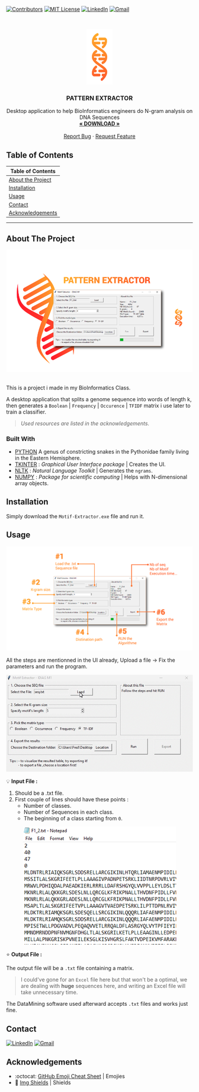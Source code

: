 <!-- PROJECT SHIELDS -->

[![Contributors][contributors-shield]](https://github.com/10Fred10/pasSecure/graphs/contributors)
[![MIT License][license-shield]][license-url]
[![LinkedIn][linkedin-shield]][linkedin-url]
[![Gmail][gmail-shield]][gmail-url]

<!-- PROJECT LOGO -->
<br />
<p align="center">
  <a href="https://github.com/10Fred10/patternExtractor">
    <img src="https://raw.githubusercontent.com/10Fred10/patternExtractor/master/readme-assets/Motif-Extractor-logo.png" alt="Logo" width="70" height="150">
  </a>

  <h3 align="center">PATTERN EXTRACTOR</h3>

  <p align="center">
    Desktop application to help BioInformatics engineers do N-gram analysis on DNA Sequences
    <br />
    <a href="https://github.com/10Fred10/patternExtractor/raw/master/Motif-Extractor.exe" target="_blank"><strong>« DOWNLOAD »</strong></a>
    <br />
    <br />
    <a href="https://github.com/10Fred10/patternExtractor/issues" target="_blank">Report Bug</a>
    ·
    <a href="https://github.com/10Fred10/patternExtractor/pulls" target="_blank">Request Feature</a>
  </p>
</p>

<!-- TABLE OF CONTENTS -->

## Table of Contents

Table of Contents | 
------------ |
[About the Project](#about-the-project) |
[Installation](#installation) |
[Usage](#usage) |
[Contact](#contact) |
[Acknowledgements](#acknowledgements) | 
***

<!-- ABOUT THE PROJECT -->

## About The Project

<p align="center">
  <img  src="https://raw.githubusercontent.com/10Fred10/patternExtractor/master/readme-assets/Motif-Extractor.png">
</p>
<br>
This is a project i made in my BioInformatics Class.

A desktop application that splits a genome sequence into words of length k, then generates a `Boolean` | `Frequency` | `Occurence` | `TFIDF` matrix i use later to train a classifier. 

> _Used resources are listed in the acknowledgements._

### Built With

- [PYTHON](https://en.wikipedia.org/wiki/Python_(genus)) A genus of constricting snakes in the Pythonidae family living in the Eastern Hemisphere.
- [TKINTER](https://wiki.python.org/moin/TkInter) : _Graphical User Interface package_ | Creates the UI.
- [NLTK](https://www.nltk.org/) : _Natural Language Toolkit_ | Generates the `ngrams`.
- [NUMPY](http://www.numpy.org/) : _Package for scientific computing_ | Helps with N-dimensional array objects.


<!-- GETTING STARTED -->

## Installation

Simply download the `Motif-Extractor.exe` file and run it.

<!-- USAGE EXAMPLES -->

## Usage


<p align="center">
  <img  src="https://raw.githubusercontent.com/10Fred10/patternExtractor/master/readme-assets/Motif-Extractor-explained.png">
</p>

All the steps are mentionned in the UI already, Upload a file -> Fix the parameters and run the program.

<p align = "center">
  <img  src="https://raw.githubusercontent.com/10Fred10/patternExtractor/master/readme-assets/pattern-gif.gif">
</p>

:bulb: **Input File :**

1. Should be a .txt file.
2. First couple of lines should have these points :
   * Number of classes.
   * Number of Sequences in each class.
   * The beginning of a class starting from `0`.

<p align="center">
  <img  src="https://raw.githubusercontent.com/10Fred10/patternExtractor/master/readme-assets/seq-img.png">
</p>

:star: **Output File :**

The output file will be a `.txt` file containing a matrix.
>I could've gone for an `Excel` file here but that won't be a optimal,
we are dealing with **huge** sequences here, and writing an Excel file will take unnecessary time.

The DataMining software used afterward accepts `.txt` files and works just fine.



<!-- CONTACT -->

## Contact

[![LinkedIn][linkedin-shield]][linkedin-url] [![Gmail][gmail-shield]][gmail-url]

<!-- ACKNOWLEDGEMENTS -->

## Acknowledgements

- :octocat: [GitHub Emoji Cheat Sheet](https://www.webpagefx.com/tools/emoji-cheat-sheet) | Emojies
- :key: [Img Shields](https://shields.io) | Shields

<!-- MARKDOWN LINKS & IMAGES -->

[build-shield]: https://img.shields.io/badge/build-passing-brightgreen.svg?style=flat-square
[contributors-shield]: https://img.shields.io/badge/contributors-1-orange.svg?style=flat-square
[linkedin-shield]: https://img.shields.io/badge/-LinkedIn-blue.svg?style=flat-square&logo=linkedin
[linkedin-url]: https://linkedin.com/in/fredhm
[gmail-shield]: https://img.shields.io/badge/Gmail-red.svg?style=flat-square&logo=gmail&logoColor=white
[gmail-url]: mailto:contact.hammami.fredj@gmail.com
[behance-shield]: https://img.shields.io/badge/Behance-blue.svg?style=flat-square&logo=behance&logoColor=white
[behance-url]: https://www.behance.net/fredhm
[license-shield]: https://img.shields.io/badge/license-MIT-green.svg?style=flat-square
[license-url]: https://choosealicense.com/licenses/mit
